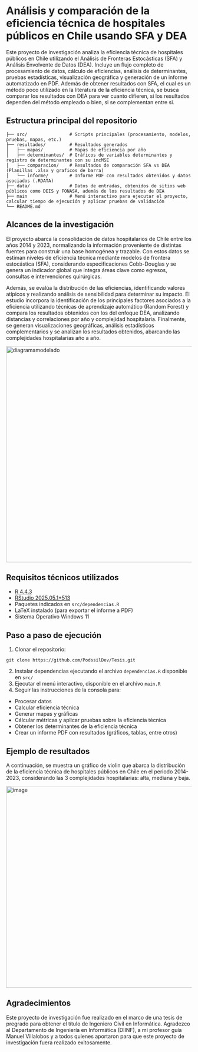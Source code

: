 # Análisis y comparación de la eficiencia técnica de hospitales públicos en Chile usando SFA y DEA

Este proyecto de investigación analiza la eficiencia técnica de hospitales públicos en Chile utilizando 
el Análisis de Fronteras Estocásticas (SFA) y Análisis Envolvente de Datos (DEA). 
Incluye un flujo completo de procesamiento de datos, cálculo de eficiencias, 
análisis de determinantes, pruebas estadísticas, visualización geográfica 
y generación de un informe automatizado en PDF. Además de obtener resultados con SFA, el cual es un
método poco utilizado en la literatura de la eficiencia técnica, se busca comparar los resultados con DEA
para ver cuanto difieren, si los resultados dependen del método empleado o bien, si se complementan entre si.

## Estructura principal del repositorio
```
├── src/                # Scripts principales (procesamiento, modelos, pruebas, mapas, etc.)
├── resultados/         # Resultados generados
│   ├── mapas/          # Mapas de eficiencia por año
│   ├── determinantes/  # Gráficos de variables determinantes y registro de determinantes con su incMSE
│   ├── comparacion/    # Resultados de comparación SFA vs DEA (Planillas .xlsx y graficos de barra)
│   └── informe/        # Informe PDF con resultados obtenidos y datos asociados (.RDATA)
├── data/               # Datos de entradas, obtenidos de sitios web públicos como DEIS y FONASA, además de los resultados de DEA 
├── main                # Menú interactivo para ejecutar el proyecto, calcular tiempo de ejecución y aplicar pruebas de validación
└── README.md      
```

## Alcances de la investigación

El proyecto  abarca la consolidación de datos hospitalarios de Chile entre los años 2014 y 2023, normalizando la información proveniente de distintas fuentes para construir una base homogénea y trazable. Con estos datos se estiman niveles de eficiencia técnica mediante modelos de frontera estocástica (SFA), considerando especificaciones Cobb-Douglas y se genera un indicador global que integra áreas clave como egresos, consultas e intervenciones quirúrgicas.

Además, se evalúa la distribución de las eficiencias, identificando valores atípicos y realizando análisis de sensibilidad para determinar su impacto. El estudio incorpora la identificación de los principales factores asociados a la eficiencia utilizando técnicas de aprendizaje automático (Random Forest) y compara los resultados obtenidos con los del enfoque DEA, analizando distancias y correlaciones por año y complejidad hospitalaria. Finalmente, se generan visualizaciones geográficas, análisis estadísticos complementarios y se analizan los resultados obtenidos, abarcando las complejidades hospitalarias año a año.

<img width="1127" height="587" alt="diagramamodelado" src="https://github.com/user-attachments/assets/827608f9-5f0b-485c-ade2-26a387b9baaf" />



## Requisitos técnicos utilizados

- [R 4.4.3](https://www.r-project.org)
- [RStudio 2025.05.1+513](https://posit.co/download/rstudio-desktop)
- Paquetes indicados en `src/dependencias.R`
- LaTeX instalado (para exportar el informe a PDF)
- Sistema Operativo Windows 11

## Paso a paso de ejecución

1. Clonar el repositorio:
 ```
 git clone https://github.com/PodssilDev/Tesis.git
 ```
2. Instalar dependencias ejecutando el archivo `dependencias.R` disponible en `src/`
3. Ejecutar el menú interactivo, disponible en el archivo `main.R`
4. Seguir las instrucciones de la consola para:
  * Procesar datos
  * Calcular eficiencia técnica
  * Generar mapas y gráficas
  * Cálcular métricas y aplicar pruebas sobre la eficiencia técnica
  * Obtener los determinantes de la eficiencia técnica
  * Crear un informe PDF con resultados (gráficos, tablas, entre otros)


## Ejemplo de resultados
A continuación, se muestra un gráfico de violin que abarca la distribución de la eficiencia técnica de hospitales públicos en Chile en el periodo 2014-2023, considerando las 3 complejidades hospitalarias: alta, mediana y baja.

<img width="1652" height="548" alt="image" src="https://github.com/user-attachments/assets/fa7308f8-abfe-494c-ac1c-ef399eb5a5a9" />

## Agradecimientos

Este proyecto de investigación fue realizado en el marco de una tesis de pregrado para obtener el título de Ingeniero Civil en Informática. Agradezco al Departamento de Ingeniería en Informática (DIINF),
a mi profesor guía Manuel Villalobos y a todos quienes aportaron para que este proyecto de investigación fuera realizado exitosamente.
